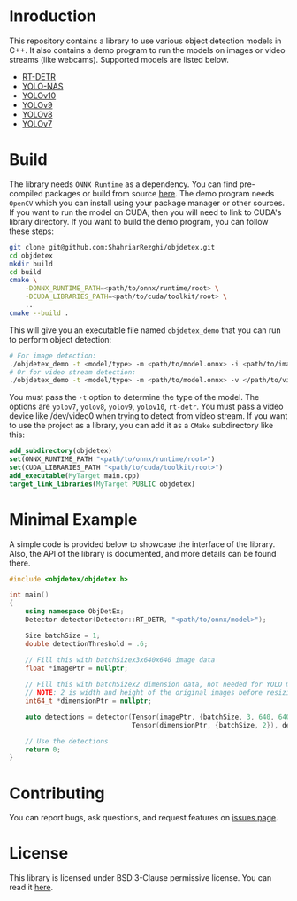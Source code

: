 # Inroduction
This repository contains a library to use various object detection models in C++. It also contains a demo program to run the models on images or video streams (like webcams). Supported models are listed below.

+ [RT-DETR](https://github.com/lyuwenyu/RT-DETR)
+ [YOLO-NAS](https://github.com/Deci-AI/super-gradients/blob/master/YOLONAS.md)
+ [YOLOv10](https://github.com/THU-MIG/yolov10)
+ [YOLOv9](https://github.com/WongKinYiu/yolov9)
+ [YOLOv8](https://github.com/ultralytics/ultralytics)
+ [YOLOv7](https://github.com/WongKinYiu/yolov7)

# Build
The library needs `ONNX Runtime` as a dependency. You can find pre-compiled packages or build from source [here](https://github.com/microsoft/onnxruntime). The demo program needs `OpenCV` which you can install using your package manager or other sources. If you want to run the model on CUDA, then you will need to link to CUDA's library directory. If you want to build the demo program, you can follow these steps:

``` bash
git clone git@github.com:ShahriarRezghi/objdetex.git
cd objdetex
mkdir build
cd build
cmake \
    -DONNX_RUNTIME_PATH=<path/to/onnx/runtime/root> \
    -DCUDA_LIBRARIES_PATH=<path/to/cuda/toolkit/root> \
    ..
cmake --build .
```

This will give you an executable file named `objdetex_demo` that you can run to perform object detection:

``` bash
# For image detection:
./objdetex_demo -t <model/type> -m <path/to/model.onnx> -i <path/to/image.jpg>
# Or for video stream detection:
./objdetex_demo -t <model/type> -m <path/to/model.onnx> -v </path/to/video/device> --cuda 0
```

You must pass the `-t` option to determine the type of the model. The options are `yolov7`, `yolov8`, `yolov9`, `yolov10`, `rt-detr`. You must pass a video device like /dev/video0 when trying to detect from video stream. If you want to use the project as a library, you can add it as a `CMake` subdirectory like this:

``` cmake
add_subdirectory(objdetex)
set(ONNX_RUNTIME_PATH "<path/to/onnx/runtime/root>")
set(CUDA_LIBRARIES_PATH "<path/to/cuda/toolkit/root>")
add_executable(MyTarget main.cpp)
target_link_libraries(MyTarget PUBLIC objdetex)
```

# Minimal Example
A simple code is provided below to showcase the interface of the library. Also, the API of the library is documented, and more details can be found there.

``` c++
#include <objdetex/objdetex.h>

int main()
{
    using namespace ObjDetEx;
    Detector detector(Detector::RT_DETR, "<path/to/onnx/model>");

    Size batchSize = 1;
    double detectionThreshold = .6;

    // Fill this with batchSizex3x640x640 image data
    float *imagePtr = nullptr;
    
    // Fill this with batchSizex2 dimension data, not needed for YOLO models
    // NOTE: 2 is width and height of the original images before resizing to 640x640
    int64_t *dimensionPtr = nullptr;

    auto detections = detector(Tensor(imagePtr, {batchSize, 3, 640, 640}),  //
                               Tensor(dimensionPtr, {batchSize, 2}), detectionThreshold);

    // Use the detections
    return 0;
}
```

# Contributing
You can report bugs, ask questions, and request features on [issues page](../../issues).

# License
This library is licensed under BSD 3-Clause permissive license. You can read it [here](LICENSE).
